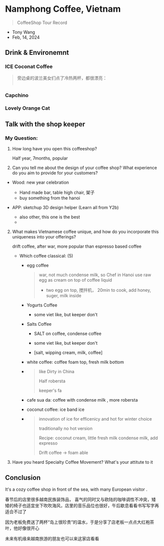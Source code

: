 # Namphong Coffee, Vietnam

> CoffeeShop Tour Record

- Tony Wang
- Feb, 14, 2024

## Drink & Environemnt 

### ICE Coconat Coffee



> 旁边桌的波兰美女们点了冷热两杯，都很漂亮：
>
> ![]()
>
> 

### Capchino 



### Lovely Orange Cat





## Talk with the shop keeper

### My Question:

1. How long have you open this coffeeshop?

   Half year, 7months, popular 

2. Can you tell me about the design of your coffee shop? What experience do you aim to provide for your customers?

- Wood: new year celebration
  - Hand made bar, table high chair, 架子
  -  buy something from the hanoi 

- APP: sketchup 3D design helper (Learn all from Y2b)
  - also other, this one is the best
  - 

2. What makes Vietnamese coffee unique, and how do you incorporate this uniqueness into your offerings?

   drift coffee, after war, more popular than espresso based coffee

   - Which coffee classical: (5)

     - egg coffee

       > war, not much condense milk, so Chef in Hanoi use raw egg as cream on top of coffee liquid 
       >
       > - two egg on top, 搅拌机， 20min to cook, add honey, suger, milk inside

     - Yogurts Coffee

       - some viet like, but keeper don't 

     - Salts Coffee

       - SALT on coffee, condense coffee 
     
       - some viet like, but keeper don't 
     
       - [salt, wipping cream, milk, coffee]

     
       
     
     - white coffee: coffee foam top, fresh milk bottom
     
     - > like Dirty in China
       >
       > Half robersta
       >
       > keeper's fa
     
     - cafe sua da: coffee with condense milk , more robersta
     
     - coconut coffee: ice band ice 
     
     - > innovation of ice for efficenicy and hot for winter choice
       >
       > traditionally no hot version
       >
       > Recipe: coconut cream, little fresh milk condense milk, add expresso
       >
       > Drift coffee -> foam able
   
   

3. Have you heard Specialty Coffee Movement? What's your attitute to it



## Conclusion

It's a cozy coffee shop in front of the sea, with many European visitor .

春节后的店里很多越南民族装饰品， 喜气的同时又与欧陆的咖啡调性不冲突，矮矮的椅子也适宜坐下吹吹海风，店里的音乐品位也很好，午后歇息看看书写写字再适合不过了

因为老板免费送了两杯“岛上很珍贵”的温水，于是分享了店老板一点点大红袍茶叶，他好像很开心

未来有机缘来越南旅游的朋友也可以来这家店看看